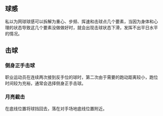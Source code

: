 ## 球感
私以为网球球感可以拆解为重心、步频、挥速和击球点几个要素，当因为身体和心理的状态导致这几个要素没做做好时，就会出现击球状态下滑，发挥不出平日水平的情况。

## 击球
### 侧身正手击球

职业运动员在连续两次接到反手位的球时，第二次由于需要的跑动距离较小，跑位时间较为充裕，通常会选择侧身正手击球。

### 月亮截击

在底线位置将球挡回去，落在对手场地底线位置附近。
